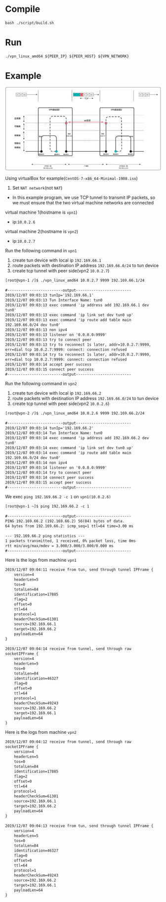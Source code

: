 # Compile

```shell script
bash ./script/build.sh
```

# Run

```shell script
./vpn_linux_amd64 ${PEER_IP} ${PEER_HOST} ${VPN_NETWORK}
```

# Example

![vpn-principle](./vpn.png)

Using virtualBox for example(`CentOS-7-x86_64-Minimal-1908.iso`)

1. Set `NAT network`(not `NAT`)
* In this example program, we use TCP tunnel to transmit IP packets, so we must ensure that the two virtual machine networks are connected

virtual machine 1(hostname is `vpn1`)
* ip:`10.0.2.6`

virtual machine 2(hostname is `vpn2`)
* ip:`10.0.2.7`

Run the following command in `vpn1`

1. create tun device with local ip `192.169.66.1`
1. route packets with destination IP address `192.169.66.0/24` to tun device
1. create tcp tunnel with peer side(vpn2 `10.0.2.7`)

```shell script
[root@vpn-1 /]$ ./vpn_linux_amd64 10.0.2.7 9999 192.169.66.1/24

#-------------------------output-------------------------
2019/12/07 09:03:13 tunIp='192.169.66.1'
2019/12/07 09:03:13 Tun Interface Name: tun0
2019/12/07 09:03:13 exec command 'ip address add 192.169.66.1 dev tun0'
2019/12/07 09:03:13 exec command 'ip link set dev tun0 up'
2019/12/07 09:03:13 exec command 'ip route add table main 192.169.66.0/24 dev tun0'
2019/12/07 09:03:13 non ipv4
2019/12/07 09:03:13 listener on '0.0.0.0:9999'
2019/12/07 09:03:13 try to connect peer
2019/12/07 09:03:13 try to reconnect 1s later, addr=10.0.2.7:9999, err=dial tcp 10.0.2.7:9999: connect: connection refused
2019/12/07 09:03:14 try to reconnect 1s later, addr=10.0.2.7:9999, err=dial tcp 10.0.2.7:9999: connect: connection refused
2019/12/07 09:03:14 accept peer success
2019/12/07 09:03:15 connect peer success
#-------------------------output-------------------------
```

Run the following command in `vpn2`

1. create tun device with local ip `192.169.66.2`
1. route packets with destination IP address `192.169.66.0/24` to tun device
1. create tcp tunnel with peer side(vpn2 `10.0.2.6`)

```shell script
[root@vpn-2 /]$ ./vpn_linux_amd64 10.0.2.6 9999 192.169.66.2/24

#-------------------------output-------------------------
2019/12/07 09:03:14 tunIp='192.169.66.2'
2019/12/07 09:03:14 Tun Interface Name: tun0
2019/12/07 09:03:14 exec command 'ip address add 192.169.66.2 dev tun0'
2019/12/07 09:03:14 exec command 'ip link set dev tun0 up'
2019/12/07 09:03:14 exec command 'ip route add table main 192.169.66.0/24 dev tun0'
2019/12/07 09:03:14 non ipv4
2019/12/07 09:03:14 listener on '0.0.0.0:9999'
2019/12/07 09:03:14 try to connect peer
2019/12/07 09:03:14 connect peer success
2019/12/07 09:03:15 accept peer success
#-------------------------output-------------------------
```

We exec `ping 192.169.66.2 -c 1` on `vpn1(10.0.2.6)`

```shell script
[root@vpn-1 ~]$ ping 192.169.66.2 -c 1

#-------------------------output-------------------------
PING 192.169.66.2 (192.169.66.2) 56(84) bytes of data.
64 bytes from 192.169.66.2: icmp_seq=1 ttl=64 time=3.00 ms

--- 192.169.66.2 ping statistics ---
1 packets transmitted, 1 received, 0% packet loss, time 0ms
rtt min/avg/max/mdev = 3.000/3.000/3.000/0.000 ms
#-------------------------output-------------------------
```

Here is the logs from machine `vpn1`

```
2019/12/07 09:04:11 receive from tun, send through tunnel IPFrame {
	version=4
	headerLen=5
	tos=0
	totalLen=84
	identification=17885
	flag=2
	offset=0
	ttl=64
	protocol=1
	headerCheckSum=61301
	source=192.169.66.1
	target=192.169.66.2
	payloadLen=64
}

2019/12/07 09:04:14 receive from tunnel, send through raw socketIPFrame {
	version=4
	headerLen=5
	tos=0
	totalLen=84
	identification=46327
	flag=0
	offset=0
	ttl=64
	protocol=1
	headerCheckSum=49243
	source=192.169.66.2
	target=192.169.66.1
	payloadLen=64
}
```

Here is the logs from machine `vpn2`

```
2019/12/07 09:04:12 receive from tunnel, send through raw socketIPFrame {
	version=4
	headerLen=5
	tos=0
	totalLen=84
	identification=17885
	flag=2
	offset=0
	ttl=64
	protocol=1
	headerCheckSum=61301
	source=192.169.66.1
	target=192.169.66.2
	payloadLen=64
}

2019/12/07 09:04:13 receive from tun, send through tunnel IPFrame {
	version=4
	headerLen=5
	tos=0
	totalLen=84
	identification=46327
	flag=0
	offset=0
	ttl=64
	protocol=1
	headerCheckSum=49243
	source=192.169.66.2
	target=192.169.66.1
	payloadLen=64
}
```